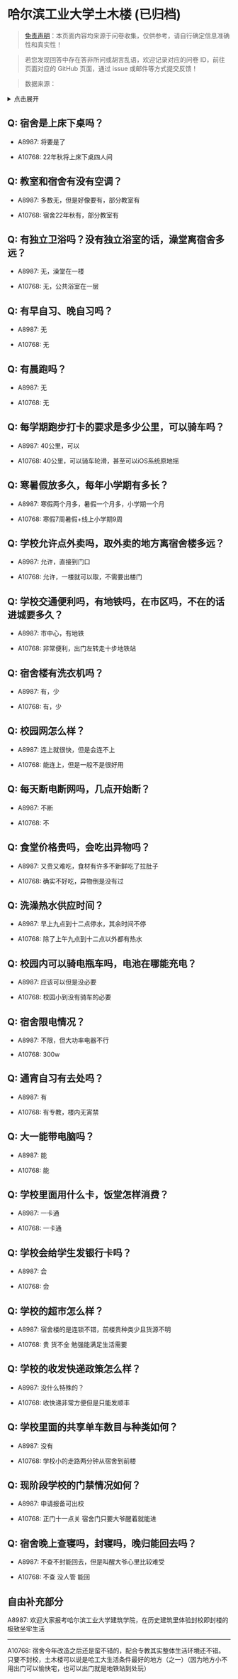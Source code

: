 # 哈尔滨工业大学土木楼 (已归档)

> [免责声明](https://colleges.chat/#_3)：本页面内容均来源于问卷收集，仅供参考，请自行确定信息准确性和真实性！

> 若您发现回答中存在答非所问或胡言乱语，欢迎记录对应的问卷 ID，前往页面对应的 GitHub 页面，通过 issue 或邮件等方式提交反馈！

> 数据来源：

<details><summary>点击展开</summary>
<ul>
<li>A8987: 匿名 (2022 年 06 月)</li>
<li>A10768: 匿名 (2022 年 06 月)</li>
</ul>
</details>

## Q: 宿舍是上床下桌吗？

- A8987: 将要是了

- A10768: 22年秋将上床下桌四人间

## Q: 教室和宿舍有没有空调？

- A8987: 多数无，但是好像要有，部分教室有

- A10768: 宿舍22年秋有，部分教室有

## Q: 有独立卫浴吗？没有独立浴室的话，澡堂离宿舍多远？

- A8987: 无，澡堂在一楼

- A10768: 无，公共浴室在一层

## Q: 有早自习、晚自习吗？

- A8987: 无

- A10768: 无

## Q: 有晨跑吗？

- A8987: 无

- A10768: 无

## Q: 每学期跑步打卡的要求是多少公里，可以骑车吗？

- A8987: 40公里，可以

- A10768: 40公里，可以骑车轮滑，甚至可以iOS系统原地摇

## Q: 寒暑假放多久，每年小学期有多长？

- A8987: 寒假两个月多，暑假一个月多，小学期一个月

- A10768: 寒假7周暑假+线上小学期9周

## Q: 学校允许点外卖吗，取外卖的地方离宿舍楼多远？

- A8987: 允许，直接到门口

- A10768: 允许，一楼就可以取，不需要出楼门

## Q: 学校交通便利吗，有地铁吗，在市区吗，不在的话进城要多久？

- A8987: 市中心，有地铁

- A10768: 非常便利，出门左转走十步地铁站

## Q: 宿舍楼有洗衣机吗？

- A8987: 有，少

- A10768: 有，少

## Q: 校园网怎么样？

- A8987: 连上就很快，但是会连不上

- A10768: 能连上，但是一般不是很好用

## Q: 每天断电断网吗，几点开始断？

- A8987: 不断

- A10768: 不

## Q: 食堂价格贵吗，会吃出异物吗？

- A8987: 又贵又难吃，食材有许多不新鲜吃了拉肚子

- A10768: 确实不好吃，异物倒是没有过

## Q: 洗澡热水供应时间？

- A8987: 早上九点到十二点停水，其余时间不停

- A10768: 除了上午九点到十二点以外都有热水

## Q: 校园内可以骑电瓶车吗，电池在哪能充电？

- A8987: 应该可以但是没必要

- A10768: 校园小到没有骑车的必要

## Q: 宿舍限电情况？

- A8987: 不限，但大功率电器不行

- A10768: 300w

## Q: 通宵自习有去处吗？

- A8987: 有

- A10768: 有专教，楼内无宵禁

## Q: 大一能带电脑吗？

- A8987: 能

- A10768: 能

## Q: 学校里面用什么卡，饭堂怎样消费？

- A8987: 一卡通

- A10768: 一卡通

## Q: 学校会给学生发银行卡吗？

- A8987: 会

- A10768: 会

## Q: 学校的超市怎么样？

- A8987: 宿舍楼的是连锁不错，前楼贵种类少且货源不明

- A10768: 贵 货不全 勉强能满足生活需要

## Q: 学校的收发快递政策怎么样？

- A8987: 没什么特殊的？

- A10768: 收快递非常方便但是只能发顺丰

## Q: 学校里面的共享单车数目与种类如何？

- A8987: 没有

- A10768: 学校小的走路两分钟从宿舍到前楼

## Q: 现阶段学校的门禁情况如何？

- A8987: 申请报备可出校

- A10768: 正门十一点关 宿舍门只要大爷醒着就能进

## Q: 宿舍晚上查寝吗，封寝吗，晚归能回去吗？

- A8987: 不查不封能回去，但是叫醒大爷心里比较难受

- A10768: 不查 没人管 能回

## 自由补充部分

A8987: 欢迎大家报考哈尔滨工业大学建筑学院，在历史建筑里体验封校即封楼的极致坐牢生活

***

A10768: 宿舍今年改造之后还是蛮不错的，配合专教其实整体生活环境还不错。只要不封校，土木楼可以说是哈工大生活条件最好的地方（之一）（因为地方小不用出门可以愉快宅，也可以出门就是地铁站到处玩）